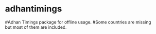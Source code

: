 ﻿# adhantimings
 #Adhan Timings package for offline usage. 
 #Some countries are missing but most of them are included.
